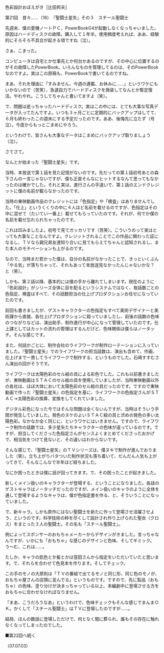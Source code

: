 <!-- source: http://web.archive.org/web/20250215190716/http://www.style.fm/as/05_column/tsujita/tsujita21.shtml -->

色彩設計おぼえがき［辻田邦夫］

第21回　昔々……（16）　『聖闘士星矢』その３　スチール聖闘士

先週末、僕の愛機ノートＰＣ、PowerBookG4が起動しなくなっちゃいました。原因はハードディスクの故障。購入して１年半。使用頻度考えれば、ああ、経験的にそろそろ不具合が起きる頃ですね（泣）。

さぁ、こまった。

コンピュータは自宅とか仕事先とか何台かあるのですが、その中心に位置するのがその故障したPowerBook。いろんなものを管理してるのは、そのPowerBookなのですよ。実はこの原稿も、PowerBookで書いてるのですね。

まあ、それを理由に「すみません、今週の連載、お休みに……」というワケにもいかないので（苦笑）、急遽自力でハードディスクを換装してなんとか暫定復活。やれやれ。こうしてちゃんと書いてますよ（笑）。

で、問題は逝っちゃったハードディスク。実はこの中には、とても大事な写真データが入ってたんですよ。いつも３ヶ月ごとに定期的にバックアップはしてて、６月も終わったこの週末にする予定だったのです。ああ、後悔先に立たず（号泣）。今度からもっとこまめにやろう。

というわけで、皆さんも大事なデータはこまめにバックアップ取りましょう（泣）。

さてさて。

なんとか始まった『聖闘士星矢』です。

当時、本放送で第１話を見た記憶がないのです。先だっての第１話初号あとの森下さんの一言じゃないですが、僕も正直そんなにヒットするなんて思ってもなかったのは確かでした。それと実は、進行さんの手違いで、第１話のエンドクレジットに僕の名前が載らなかったのです。

当時の東映動画作品のクレジットには「色指定」や「検査」はありませんでした。「仕上」というくくりの中に４人ほど名前を載せるのですが、色指定はその中に混ぜて（たいてい一番上）載せてもらっていたのです。それが、何でか僕の名前を載せ忘れられちゃったのです。

これは凹みましたよ。初号で見てガッカリです（苦笑）。こういうのって実はとっても大事なことなんですよ。クレジットされることでこの作品に関わった証になるし、ＴＶなら親兄弟友達知り合いに見てもらえてちゃんと認知されるし、また本人のモチベーションも上がるのです。

なので、当時まだ若かった僕は、自分の名前がなかったことで、きっといくぶん「やる気」が落ちちゃって、それもあって本放送見なかったんじゃないかな？　と（笑）。

しかも、第２話以降、基本的には僕の手から離れてしまいます。現在のように「色彩設計」がシリーズ全体に目を配るというシステムではなく、毎話数ごとの色指定、検査はすべて、その話数担当の仕上げプロダクションお任せになっていたのです。

前回も書きましたが、ゲストキャラクターの色指定もすべて美術デザイナーと美術課から直接、各仕上げプロダクションに廻っていましたし、前後の話数の色味のつながりなどは、演出助手、制作進行が中心になって管理していたのです。仕上課としてはカットの流れの管理はするんだけど、色味関係は僕らはノータッチ。そんな感じです。

また、何話かごとに、制作会社のライフワークが制作ローテーションに入っていました。『聖闘士星矢』でのライフワークの担当話数は、演出も含めて、作画、仕上げまで一貫してライフワークで制作する、というものでした。石崎すすむさん演出の回がそうです。

ライフワークは太陽色彩のセル絵の具による彩色でした。これも以前書きましたが、東映動画はＳＴＡＣのセル絵の具を使用していましたが、当時東映動画以外の各社は、ほぼ大体において太陽色彩のセル絵の具だったのです。ですので東映動画で作った『聖闘士星矢』の色指定を基に、ライフワークの色指定さんがＳＴＡＣ→太陽色彩の換算、変換をしてくれていました。

デジタル彩色になった今ではそんな問題は全くないんですが、当時はそういう手間が発生していました。発色のヌケのよいＳＴＡＣ絵の具と渋めの発色の多い太陽色彩。なかなか全く同じに、というワケにはいきません。ですので、ライフワーク制作の話数では、多少星矢たちキャラクターの色味が違っているのです。ですが、担当してくださった色指定さんがセンスよくまとめてくださったおかげで、相当気をつけて見ないと、その違いはわからないです。

そんな感じで、『聖闘士星矢』のＴＶシリーズは、僕ヌキで制作が進んでおりました（笑）。立ち上がりバタついた制作状況も落ち着いて、だんだん人気も上がってきて、そんなこんなで半年ほど経ちました。

なにか困ったときは僕に話が回ってきます。で、その困ったことが起きました。

新しくメイン扱いのキャラクターが登場する、ということになりました。各話のゲストキャラはノータッチだったのですが、メイン扱いのキャラのように全体を通して登場するようなキャラは、僕が色指定書を作る、と、そういうことになっていました。

で、新キャラ。しかも原作にはない聖闘士を新たに作って登場させ活躍させよう、というのです。科学技術の粋を尽くして設計され作り上げられた聖衣（クロス）をまとった３人の聖闘士。その名も「スチール聖闘士」。

例によってスポンサーのおもちゃメーカーからデザインがきました。言っちゃなんですが、いかにも「おもちゃ」な感じのデザインと色味、そしてギミック。う〜む、これは……。

たしか、キャラの肌色とか髪とかは窪田さんから指定をいただいていたと思います。で、それらを合わせて色見本を作ります。そしてチェック。

この手のモノの大原則は「ＴＶの番組で出てるモノと同じ形、同じ色のモノが、おもちゃ屋さんの店頭に並んでる」というものです。ですので、先に製品（おもちゃ）の色味、塗り分けが決まっちゃっている以上、本編劇中に登場させる方をおもちゃに合わせなければなりません。

「まあ、こうだろうなあ」というわけで、色味チェックもそんな感じでまんまＯＫ。かくして「スチール聖闘士」はＴＶに登場したのですが……。

結局、ほんの数話に登場しただけで、何となく闇に葬られ、誰もその存在に触れなくなってしまったのでした。

■第22回へ続く

（07.07.03）
